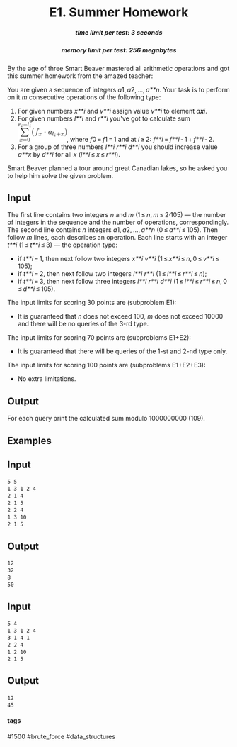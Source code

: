 <h1 style='text-align: center;'> E1. Summer Homework</h1>

<h5 style='text-align: center;'>time limit per test: 3 seconds</h5>
<h5 style='text-align: center;'>memory limit per test: 256 megabytes</h5>

By the age of three Smart Beaver mastered all arithmetic operations and got this summer homework from the amazed teacher:

You are given a sequence of integers *a*1, *a*2, ..., *a**n*. Your task is to perform on it *m* consecutive operations of the following type:

1. For given numbers *x**i* and *v**i* assign value *v**i* to element *a**x**i*.
2. For given numbers *l**i* and *r**i* you've got to calculate sum ![](images/1d7ff346cc22d72b468f0d5a8f2d7186003971d4.png), where *f*0 = *f*1 = 1 and at *i* ≥ 2: *f**i* = *f**i* - 1 + *f**i* - 2.
3. For a group of three numbers *l**i* *r**i* *d**i* you should increase value *a**x* by *d**i* for all *x* (*l**i* ≤ *x* ≤ *r**i*).

Smart Beaver planned a tour around great Canadian lakes, so he asked you to help him solve the given problem.

## Input

The first line contains two integers *n* and *m* (1 ≤ *n*, *m* ≤ 2·105) — the number of integers in the sequence and the number of operations, correspondingly. The second line contains *n* integers *a*1, *a*2, ..., *a**n* (0 ≤ *a**i* ≤ 105). Then follow *m* lines, each describes an operation. Each line starts with an integer *t**i* (1 ≤ *t**i* ≤ 3) — the operation type: 

* if *t**i* = 1, then next follow two integers *x**i* *v**i* (1 ≤ *x**i* ≤ *n*, 0 ≤ *v**i* ≤ 105);
* if *t**i* = 2, then next follow two integers *l**i* *r**i* (1 ≤ *l**i* ≤ *r**i* ≤ *n*);
* if *t**i* = 3, then next follow three integers *l**i* *r**i* *d**i* (1 ≤ *l**i* ≤ *r**i* ≤ *n*, 0 ≤ *d**i* ≤ 105).

The input limits for scoring 30 points are (subproblem E1): 

* It is guaranteed that *n* does not exceed 100, *m* does not exceed 10000 and there will be no queries of the 3-rd type.

The input limits for scoring 70 points are (subproblems E1+E2): 

* It is guaranteed that there will be queries of the 1-st and 2-nd type only.

The input limits for scoring 100 points are (subproblems E1+E2+E3): 

* No extra limitations.
## Output

For each query print the calculated sum modulo 1000000000 (109).

## Examples

## Input


```
5 5  
1 3 1 2 4  
2 1 4  
2 1 5  
2 2 4  
1 3 10  
2 1 5  

```
## Output


```
12  
32  
8  
50  

```
## Input


```
5 4  
1 3 1 2 4  
3 1 4 1  
2 2 4  
1 2 10  
2 1 5  

```
## Output


```
12  
45  

```


#### tags 

#1500 #brute_force #data_structures 